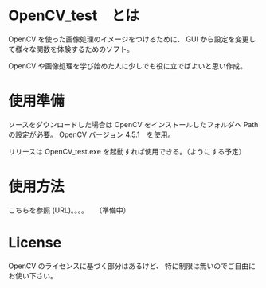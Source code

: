 # OpenCV_test　とは
OpenCV を使った画像処理のイメージをつけるために、
GUI から設定を変更して様々な関数を体験するためのソフト。

OpenCV や画像処理を学び始めた人に少しでも役に立でばよいと思い作成。



# 使用準備
ソースをダウンロードした場合は OpenCV をインストールしたフォルダへ Path の設定が必要。
OpenCV バージョン 4.5.1　を使用。

リリースは OpenCV_test.exe を起動すれば使用できる。（ようにする予定）


# 使用方法
こちらを参照
(URL)。。。。　　（準備中）


# License
OpenCV のライセンスに基づく部分はあるけど、
特に制限は無いのでご自由にお使い下さい。
